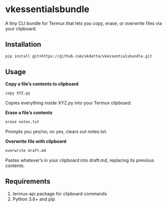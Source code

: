 # vkessentialsbundle

A tiny CLI bundle for Termux that lets you copy, erase, or overwrite files via your clipboard.

## Installation

```bash
pip install git+https://github.com/vkdatta/vkessentialsbundle.git
```

## Usage

__Copy a file’s contents to clipboard__

```bash
copy XYZ.py
```
Copies everything inside XYZ.py into your Termux clipboard.

__Erase a file’s contents__

```bash
erase notes.txt
```
Prompts you yes/no; on yes, clears out notes.txt.

__Overwrite file with clipboard__

```bash
overwrite draft.md
```
Pastes whatever’s in your clipboard into draft.md, replacing its previous contents.

## Requirements

1. termux-api package for clipboard commands
2. Python 3.6+ and pip
